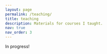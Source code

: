 ```yaml
---
layout: page
permalink: /teaching/
title: teaching
description: Materials for courses I taught. 
nav: true
nav_order: 3
---
```


In progress!
